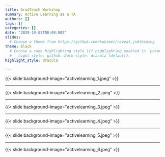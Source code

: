 ```yaml
---
title: GradTeach Workshop
summary: Active Learning as a TA
authors: []
tags: []
categories: []
date: "2020-18-05T00:00:00Z"
slides:
  # Choose a theme from https://github.com/hakimel/reveal.js#theming
theme: black
  # Choose a code highlighting style (if highlighting enabled in `params.toml`)
  #   Light style: github. Dark style: dracula (default).
highlight_style: dracula

---
```


{{< slide background-image="activelearning_1.jpeg" >}}

---

{{< slide background-image="activelearning_2.jpeg" >}}

---

{{< slide background-image="activelearning_3.jpeg" >}}

---

{{< slide background-image="activelearning_4.jpeg" >}}

---

{{< slide background-image="activelearning_5.jpeg" >}}

---
{{< slide background-image="activelearning_6.jpeg" >}}

